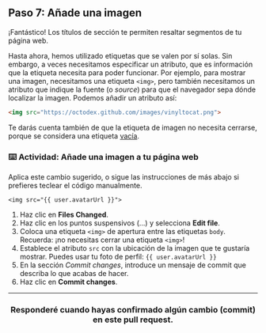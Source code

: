 ## Paso 7: Añade una imagen

¡Fantástico! Los títulos de sección te permiten resaltar segmentos de tu página web.

Hasta ahora, hemos utilizado etiquetas que se valen por sí solas. Sin embargo, a veces necesitamos especificar un atributo, que es información que la etiqueta necesita para poder funcionar. Por ejemplo, para mostrar una imagen, necesitamos una etiqueta `<img>`, pero también necesitamos un atributo que indique la fuente (o _source_) para que el navegador sepa dónde localizar la imagen. Podemos añadir un atributo así:

```html
<img src="https://octodex.github.com/images/vinyltocat.png">
```

Te darás cuenta también de que la etiqueta de imagen no necesita cerrarse, porque se considera una etiqueta [vacía](https://www.w3schools.com/html/html_elements.asp).

### :keyboard: Actividad: Añade una imagen a tu página web

Aplica este cambio sugerido, o sigue las instrucciones de más abajo si prefieres teclear el código manualmente.

```suggestion
<img src="{{ user.avatarUrl }}">

```

1. Haz clic en **Files Changed**.
1. Haz clic en los puntos suspensivos (...) y selecciona **Edit file**.
1. Coloca una etiqueta `<img>` de apertura entre las etiquetas `body`. Recuerda: ¡no necesitas cerrar una etiqueta `<img>`!
1. Establece el atributo `src` con la ubicación de la imagen que te gustaría mostrar. Puedes usar tu foto de perfil: `{{ user.avatarUrl }}`
1. En la sección _Commit changes_, introduce un mensaje de commit que describa lo que acabas de hacer.
1. Haz clic en **Commit changes**.

<hr>
<h3 align="center">Responderé cuando hayas confirmado algún cambio (commit) en este pull request.</h3>